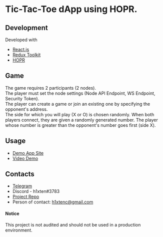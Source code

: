 # Tic-Tac-Toe dApp using HOPR.

## Development
Developed with 
- [React.js](https://reactjs.org/)
- [Redux Toolkit](https://redux-toolkit.js.org/)
- [HOPR](https://docs.hoprnet.org/developers/intro)

## Game
The game requires 2 participants (2 nodes).<br/>
The player must set the node settings (Node API Endpoint, WS Endpoint, Security Token).<br/>
The player can create a game or join an existing one by specifying the opponent's address.<br/>
The side for which you will play (X or O) is chosen randomly. When both players connect, they are given a randomly generated number. The player whose number is greater than the opponent's number goes first (side X).

## Usage
- [Demo App Site](https://tic-tac-toe-hopr.vercel.app/)
- [Video Demo]()

## Contacts
- [Telegram](https://t.me/h1xten)
- Discord - h1xten#3783
- [Project Repo](https://github.com/h1xten/tic-tac-toe-hopr)
- Person of contact: h1xtenc@gmail.com

#### Notice
This project is not audited and should not be used in a production environment.
